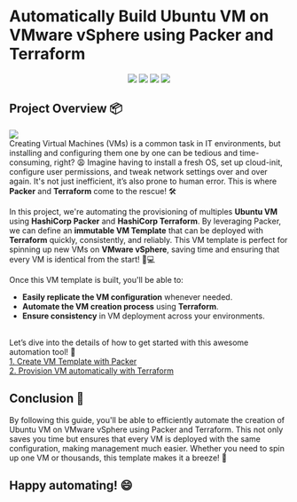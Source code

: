 # Automatically Build Ubuntu VM on VMware vSphere using Packer and Terraform
<div align="center">
    <img src="https://img.shields.io/badge/packer-blue?style=for-the-badge&logo=packer&logoColor=white">
    <img src="https://img.shields.io/badge/terraform-purple?style=for-the-badge&logo=terraform&logoColor=white">
    <img src="https://img.shields.io/badge/vmware-gray?style=for-the-badge&logo=vmware&logoColor=white">
    <img src="https://img.shields.io/badge/ubuntu-red?style=for-the-badge&logo=ubuntu&logoColor=white">
</div>

## Project Overview 📦
<img src="https://github.com/user-attachments/assets/f1491817-3d6f-4c22-99db-03994f91fca1"></img><br>
Creating Virtual Machines (VMs) is a common task in IT environments, but installing and configuring them one by one can be tedious and time-consuming, right? 😩 Imagine having to install a fresh OS, set up cloud-init, configure user permissions, and tweak network settings over and over again. It's not just inefficient, it’s also prone to human error. This is where **Packer** and **Terraform** come to the rescue! 🛠️

In this project, we're automating the provisioning of multiples **Ubuntu VM** using **HashiCorp Packer** and **HashiCorp Terraform**. By leveraging Packer, we can define an **immutable VM Template** that can be deployed with **Terraform** quickly, consistently, and reliably. This VM template is perfect for spinning up new VMs on **VMware vSphere**, saving time and ensuring that every VM is identical from the start! 🔄💻

Once this VM template is built, you'll be able to:
- **Easily replicate the VM configuration** whenever needed.
- **Automate the VM creation process** using **Terraform**.
- **Ensure consistency** in VM deployment across your environments.

<br>
Let’s dive into the details of how to get started with this awesome automation tool! 🎉 <br>
<a href="https://github.com/omidiyanto/packer-terraform-vsphere-ubuntu/tree/master/packer%20-%20build%20vm%20template">1. Create VM Template with Packer</a><br>
<a href="https://github.com/omidiyanto/packer-terraform-vsphere-ubuntu/tree/master/terraform%20-%20provisioning%20vm">2. Provision VM automatically with Terraform</a><br>

## Conclusion 🎯
By following this guide, you'll be able to efficiently automate the creation of Ubuntu VM on VMware vSphere using Packer and Terraform. This not only saves you time but ensures that every VM is deployed with the same configuration, making management much easier. Whether you need to spin up one VM or thousands, this template makes it a breeze! 🌟

## Happy automating! 😄
